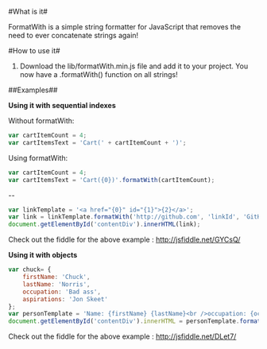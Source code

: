 #What is it#

FormatWith is a simple string formatter for JavaScript that removes the need to ever concatenate strings again!

#How to use it#

1. Download the lib/formatWith.min.js file and add it to your project. You now have a .formatWith() function on all strings!

##Examples##

**Using it with sequential indexes**

Without formatWith:

```javascript
var cartItemCount = 4;
var cartItemsText = 'Cart(' + cartItemCount + ')';
```

Using formatWith:

```javascript
var cartItemCount = 4;
var cartItemsText = 'Cart({0})'.formatWith(cartItemCount);
```
--

```javascript
var linkTemplate = '<a href="{0}" id="{1}">{2}</a>';
var link = linkTemplate.formatWith('http://github.com', 'linkId', 'GitHub is awesome!');
document.getElementById('contentDiv').innerHTML(link);
```

Check out the fiddle for the above example : http://jsfiddle.net/GYCsQ/

**Using it with objects**

```javascript
var chuck= {
    firstName: 'Chuck',
    lastName: 'Norris',
    occupation: 'Bad ass',
    aspirations: 'Jon Skeet'
};
var personTemplate = 'Name: {firstName} {lastName}<br />occupation: {occupation}<br />Wants to be {aspirations} when he grows up.';
document.getElementById('contentDiv').innerHTML = personTemplate.formatWith(chuck);
```

Check out the fiddle for the above example : http://jsfiddle.net/DLet7/